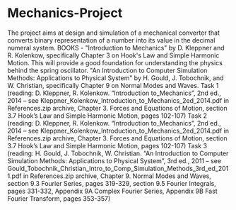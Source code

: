 # Mechanics-Project
The project aims at design and simulation of a mechanical converter that converts binary representation of a number into its value in the decimal numeral system. 
BOOKS - "Introduction to Mechanics" by D. Kleppner and R. Kolenkow, specifically Chapter 3 on Hook's Law and Simple Harmonic Motion. This will provide a good foundation for understanding the physics behind the spring oscillator.
"An Introduction to Computer Simulation Methods: Applications to Physical System" by H. Gould, J. Tobochnik, and W. Christian, specifically Chapter 9 on Normal Modes and Waves. 
Task 1 (reading: D. Kleppner, R. Kolenkow. “Introduction to_Mechanics”, 2nd ed., 2014
– see Kleppner_Kolenkow_Introduction_to_Mechanics_2ed_2014.pdf in References.zip
archive, Chapter 3. Forces and Equations of Motion, section 3.7 Hook’s Law and Simple
Harmonic Motion, pages 102-107)
Task 2 (reading: D. Kleppner, R. Kolenkow. “Introduction to_Mechanics”, 2nd ed., 2014
– see Kleppner_Kolenkow_Introduction_to_Mechanics_2ed_2014.pdf in References.zip
archive, Chapter 3. Forces and Equations of Motion, section 3.7 Hook’s Law and Simple
Harmonic Motion, pages 102-107)
Task 3 (reading: H. Gould, J. Tobochnik, W. Christian. “An Introduction to Computer
Simulation Methods: Applications to Physical System”, 3rd ed., 2011 – see
Gould_Tobochnik_Christian_Intro_to_Comp_Simulation_Methods_3rd_ed_2011.pdf in
References.zip archive, Chapter 9. Normal Modes and Waves, section 9.3 Fourier Series,
pages 319-329, section 9.5 Fourier Integrals, pages 331-332, Appendix 9A Complex Fourier
Series, Appendix 9B Fast Fourier Transform, pages 353-357)
